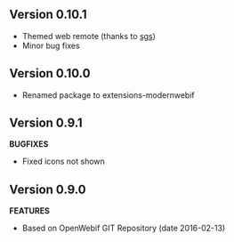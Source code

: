 ## Version 0.10.1
* Themed web remote (thanks to [sgs](http://www.opena.tv/members/sgs/))
* Minor bug fixes

## Version 0.10.0
* Renamed package to extensions-modernwebif

## Version 0.9.1
**BUGFIXES**
* Fixed icons not shown

## Version 0.9.0
**FEATURES**
* Based on OpenWebif GIT Repository (date 2016-02-13)
